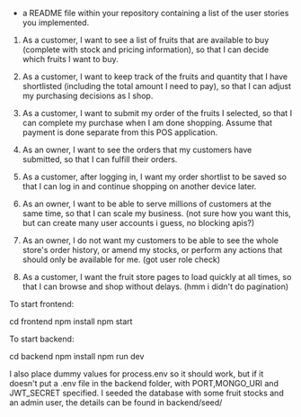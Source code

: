 - a README file within your repository containing a list of the user stories you implemented.

1. As a customer, I want to see a list of fruits that are available to buy (complete with stock and pricing information), so that I can decide which fruits I want to buy.

2. As a customer, I want to keep track of the fruits and quantity that I have shortlisted (including the total amount I need to pay), so that I can adjust my purchasing decisions as I shop.

3. As a customer, I want to submit my order of the fruits I selected, so that I can complete my purchase when I am done shopping. Assume that payment is done separate from this POS application.

4. As an owner, I want to see the orders that my customers have submitted, so that I can fulfill their orders.

13. As a customer, after logging in, I want my order shortlist to be saved so that I can log in and continue shopping on another device later.

14. As an owner, I want to be able to serve millions of customers at the same time, so that I can scale my business. (not sure how you want this, but can create many user accounts i guess, no blocking apis?)

15. As an owner, I do not want my customers to be able to see the whole store's order history, or amend my stocks, or perform any actions that should only be available for me. (got user role check)

17. As a customer, I want the fruit store pages to load quickly at all times, so that I can browse and shop without delays. (hmm i didn't do pagination)

To start frontend:

cd frontend
npm install
npm start

To start backend:

cd backend
npm install
npm run dev

I also place dummy values for process.env so it should work, but if it doesn't put a .env file in the backend folder, with PORT,MONGO_URI and JWT_SECRET specified.
I seeded the database with some fruit stocks and an admin user, the details can be found in backend/seed/